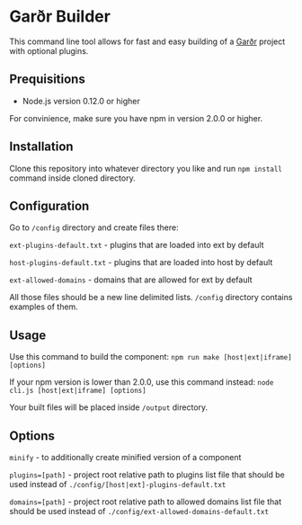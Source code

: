 # Garðr Builder

This command line tool allows for fast and easy building of a [Garðr](http://gardr.github.io/) project with optional plugins.


## Prequisitions 

* Node.js version 0.12.0 or higher

For convinience, make sure you have npm in version 2.0.0 or higher.


## Installation

Clone this repository into whatever directory you like and run ```npm install``` command inside cloned directory.

## Configuration

Go to ```/config``` directory and create files there:

```ext-plugins-default.txt``` - plugins that are loaded into ext by default

```host-plugins-default.txt``` - plugins that are loaded into host by default

```ext-allowed-domains``` - domains that are allowed for ext by default


All those files should be a new line delimited lists. ```/config``` directory contains examples of them.


## Usage

Use this command to build the component: ```npm run make [host|ext|iframe] [options]```

If your npm version is lower than 2.0.0, use this command instead: ```node cli.js [host|ext|iframe] [options]```

Your built files will be placed inside ```/output``` directory.


## Options

```minify``` - to additionally create minified version of a component

```plugins=[path]``` - project root relative path to plugins list file that should be used instead of ```./config/[host|ext]-plugins-default.txt```

```domains=[path]``` - project root relative path to allowed domains list file that should be used instead of ```./config/ext-allowed-domains-default.txt```
